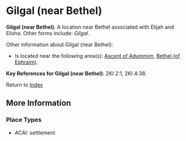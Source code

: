 # Gilgal (near Bethel)
**Gilgal (near Bethel)**. 
A location near Bethel associated with Elijah and Elisha. 
Other forms include: 
*Gilgal*. 




Other information about Gilgal (near Bethel):


* Is located near the following area(s): 
[Ascent of Adummim](Adummim.md), [Bethel (of Ephraim)](Bethel.md). 




**Key References for Gilgal (near Bethel)**: 
2KI 2:1, 2KI 4:38. 






Return to [Index](00-Index.md)

## More Information

### Place Types

* ACAI: settlement




